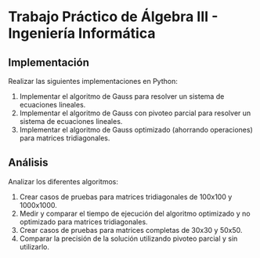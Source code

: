 # Trabajo Práctico de Álgebra III - Ingeniería Informática

## Implementación

Realizar las siguientes implementaciones en Python:

1. Implementar el algoritmo de Gauss para resolver un sistema de ecuaciones lineales.
2. Implementar el algoritmo de Gauss con pivoteo parcial para resolver un sistema de ecuaciones lineales.
3. Implementar el algoritmo de Gauss optimizado (ahorrando operaciones) para matrices tridiagonales.

## Análisis

Analizar los diferentes algoritmos:

1. Crear casos de pruebas para matrices tridiagonales de 100x100 y 1000x1000.
2. Medir y comparar el tiempo de ejecución del algoritmo optimizado y no optimizado para matrices tridiagonales.
3. Crear casos de pruebas para matrices completas de 30x30 y 50x50.
4. Comparar la precisión de la solución utilizando pivoteo parcial y sin utilizarlo.
